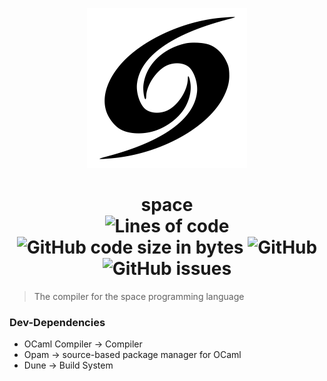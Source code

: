<p align="center">     <img src="res/logo-512x512.png" width="256"/>    </p>

<h1 align="center">space</br>
    <img alt="Lines of code" src="https://img.shields.io/tokei/lines/github/space-lang/space?label=lines&style=flat&labelColor=ffffff&color=000000">
    <img alt="GitHub code size in bytes" src="https://img.shields.io/github/languages/code-size/space-lang/space?label=size&style=flat&labelColor=ffffff&color=000000">
    <img alt="GitHub" src="https://img.shields.io/github/license/space-lang/space?style=flat&labelColor=ffffff&color=000000">
    <img alt="GitHub issues" src="https://img.shields.io/github/issues/space-lang/space?style=flat&labelColor=ffffff&color=000000">
</h1>

> The compiler for the space programming language

### Dev-Dependencies
- OCaml Compiler -> Compiler
- Opam -> source-based package manager for OCaml
- Dune -> Build System
